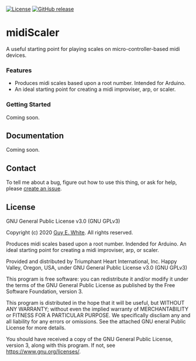 [![License](https://img.shields.io/github/license/guyewhite/midiScaler)](LICENSE.md) [![GitHub release](https://img.shields.io/github/v/release/guyewhite/midiScaler)](https://github.com/guyewhite/midiScaler/releases/latest)

# midiScaler

A useful starting point for playing scales on micro-controller-based midi devices.

### Features
* Produces midi scales based upon a root number. Intended for Arduino.
* An ideal starting point for creating a midi improviser, arp, or scaler.

### Getting Started

Coming soon.

## Documentation

Coming soon.

## Contact

To tell me about a bug, figure out how to use this thing, or ask for help, please [create an issue](https://github.com/guyewhite/midiScaler/issues/new).

## License

GNU General Public License v3.0 (GNU GPLv3)

Copyright (c) 2020 [Guy E. White](https://www.github.com/guyewhite). All rights reserved.

Produces midi scales based upon a root number. Indended for Arduino. An ideal starting point for creating a midi improviser, arp, or scaler.

Provided and distributed by Triumphant Heart International, Inc. Happy Valley, Oregon, USA, under GNU General Public License v3.0 (GNU GPLv3)

This program is free software: you can redistribute it and/or modify it under the terms of the GNU General Public License as published by the Free Software Foundation, version 3.

This program is distributed in the hope that it will be useful, but WITHOUT ANY WARRANTY; without even the implied warranty of MERCHANTABILITY or FITNESS FOR A PARTICULAR PURPOSE. We specifically discliam any and all liability for any errors or omissions. See the attached GNU eneral Public License for more details.

You should have received a copy of the GNU General Public License, version 3, along with this program. If not, see <https://www.gnu.org/licenses/>.
